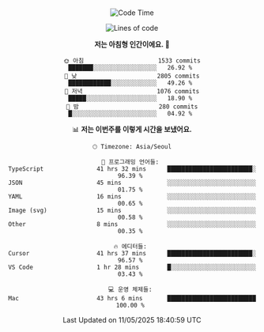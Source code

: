 <div align="center">

<br />

 <!--START_SECTION:waka-->
![Code Time](http://img.shields.io/badge/Code%20Time-4%2C576%20hrs%2019%20mins-blue)

![Lines of code](https://img.shields.io/badge/%EC%A0%80%EB%8A%94%20%EC%97%AC%ED%83%9C%EA%B9%8C%EC%A7%80%20-3.4%20million%20%EC%A4%84%EC%9D%98%20%EC%BD%94%EB%93%9C%EB%A5%BC%20%EC%9E%91%EC%84%B1%ED%96%88%EC%96%B4%EC%9A%94.-blue)

**저는 아침형 인간이에요. 🐤** 

```text
🌞 아침                     1533 commits        ███████░░░░░░░░░░░░░░░░░░   26.92 % 
🌆 낮　                     2805 commits        ████████████░░░░░░░░░░░░░   49.26 % 
🌃 저녁                     1076 commits        █████░░░░░░░░░░░░░░░░░░░░   18.90 % 
🌙 밤　                     280 commits         █░░░░░░░░░░░░░░░░░░░░░░░░   04.92 % 
```


📊 **저는 이번주를 이렇게 시간을 보냈어요.** 

```text
🕑︎ Timezone: Asia/Seoul

💬 프로그래밍 언어들: 
TypeScript               41 hrs 32 mins      ████████████████████████░   96.39 % 
JSON                     45 mins             ░░░░░░░░░░░░░░░░░░░░░░░░░   01.75 % 
YAML                     16 mins             ░░░░░░░░░░░░░░░░░░░░░░░░░   00.65 % 
Image (svg)              15 mins             ░░░░░░░░░░░░░░░░░░░░░░░░░   00.58 % 
Other                    8 mins              ░░░░░░░░░░░░░░░░░░░░░░░░░   00.35 % 

🔥 에디터들: 
Cursor                   41 hrs 37 mins      ████████████████████████░   96.57 % 
VS Code                  1 hr 28 mins        █░░░░░░░░░░░░░░░░░░░░░░░░   03.43 % 

💻 운영 체제들: 
Mac                      43 hrs 6 mins       █████████████████████████   100.00 % 
```


 Last Updated on 11/05/2025 18:40:59 UTC
<!--END_SECTION:waka-->

</div>
